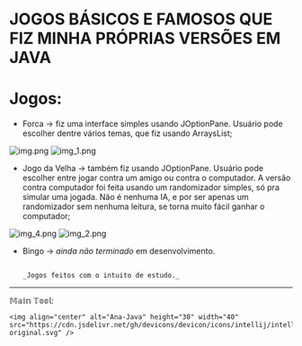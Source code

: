 # JOGOS BÁSICOS E FAMOSOS QUE FIZ MINHA PRÓPRIAS VERSÕES EM JAVA

# Jogos:
- Forca -> fiz uma interface simples usando JOptionPane. Usuário pode escolher dentre vários temas, que fiz usando ArraysList;


![img.png](img.png)   ![img_1.png](img_1.png)

- Jogo da Velha -> também fiz usando JOptionPane. Usuário pode escolher entre jogar contra um amigo ou contra o computador. A versão contra computador foi feita usando um randomizador simples, só pra simular uma jogada. Não é nenhuma IA, e por ser apenas um randomizador sem nenhuma leitura, se torna muito fácil ganhar o computador;

 ![img_4.png](img_4.png) ![img_2.png](img_2.png)

- Bingo -> _ainda não terminado_ em desenvolvimento.

 
                                                                     _Jogos feitos com o intuito de estudo._
________________________________________

𝕄𝕒𝕚𝕟 𝕋𝕠𝕠𝕝:

    <img align="center" alt="Ana-Java" height="30" width="40" src="https://cdn.jsdelivr.net/gh/devicons/devicon/icons/intellij/intellij-original.svg" />
